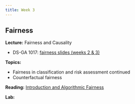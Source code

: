```yaml
---
title: Week 3
---
```


## Fairness

**Lecture:** Fairness and Causality

* DS-GA 1017: [fairness slides (weeks 2 & 3)](../../../assets/2_3_Fairness_1017.pdf)
 <!-- /  [causality slides](../../../assets/3_causality_202.pdf) -->
<!-- * DS-UA 202: [fairness slides](../../../assets/3_fairness_2023_202.pdf) and [causality slides](../../../assets/4_causality_SP2023_202.pdf) -->

**Topics:**

* Fairness in classification and risk assessment continued
* Counterfactual fairness

**Reading:**  [Introduction and Algorithmic Fairness](../../../assets/fairness_reader_2024.pdf)

**Lab:** <!-- Exploring Fairness when Training Models -->
                                           
<!-- * DS-GA 1017: [Colab Notebook](https://colab.research.google.com/drive/19UgA2sEbIz5EE-dHsIcby29slUv_1Zt-?usp=sharing) -->
<!-- * DS-UA 202: [Colab Notebook](https://colab.research.google.com/drive/1ymCZ9HTOsN6yD4nDdTyQjPS_zhhYl2uu?usp=sharing) -->
